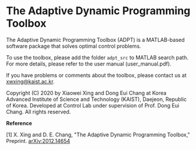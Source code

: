 # The Adaptive Dynamic Programming Toolbox

The Adaptive Dynamic Programming Toolbox (ADPT) is a MATLAB-based software package that solves optimal control problems.

To use the toolbox, please add the folder `adpt_src` to MATLAB search path.
For more details, please refer to the user manual (user_manual.pdf).

If you have problems or comments about the toolbox, please contact us at xwxing@kaist.ac.kr.

Copyright (C) 2020 by Xiaowei Xing and Dong Eui Chang at Korea Advanced Institute of Science and Technology (KAIST), Daejeon, Republic of Korea.
Developed at Control Lab under supervision of Prof. Dong Eui Chang.
All rights reserved.

**Reference**

[1] X. Xing and D. E. Chang, "The Adaptive Dynamic Programming Toolbox," Preprint. [arXiv:2012.14654](https://arxiv.org/abs/2012.14654)
